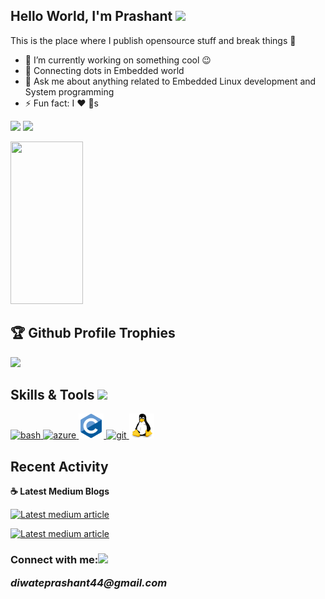 ## Hello World, I'm Prashant <img src="https://media.giphy.com/media/hvRJCLFzcasrR4ia7z/giphy.gif" width="25px">

This is the place where I publish opensource stuff and break things 🤣
* 🔭 I’m currently working on something cool 😉 
* 🌱 Connecting dots in Embedded world 
* 💬 Ask me about anything related to Embedded Linux development and System programming
* ⚡ Fun fact: I ❤️ 🐶s

<img align="centre" width="48%" src="https://github-readme-stats.vercel.app/api?username=prashantdivate&show_icons=true&theme=onedark"/> <img align="centre" width="48%" src="https://github-readme-streak-stats.herokuapp.com?user=prashantdivate&count_private=true&theme=radical"/> 

<img align="centre" height="260em" width="48%" src="https://github-readme-stats.vercel.app/api/top-langs/?username=prashantdivate&show_icons=true&theme=onedark&hide_border=true&layout=compact&langs_count=8"/>

<h2>🏆 Github Profile Trophies</h2> <a href="https://github.com/ryo-ma/github-profile-trophy"> <img src="https://github-profile-trophy.vercel.app/?username=prashantdivate&theme=monokai&row=1&column=8">
  </a>
  
<p><h2> Skills & Tools  <img src = "https://media2.giphy.com/media/QssGEmpkyEOhBCb7e1/giphy.gif?cid=ecf05e47a0n3gi1bfqntqmob8g9aid1oyj2wr3ds3mg700bl&rid=giphy.gif" width = 32px> </h2><p align="left"> <a href="https://www.gnu.org/software/bash/" target="_blank" rel="noreferrer"> <img src="https://www.vectorlogo.zone/logos/gnu_bash/gnu_bash-icon.svg" alt="bash" width="40" height="40"/> </a> <a href="https://azure.microsoft.com/en-in/" target="_blank" rel="noreferrer"> <img src="https://www.vectorlogo.zone/logos/microsoft_azure/microsoft_azure-icon.svg" alt="azure" width="40" height="40"/> </a> <a href="https://www.cprogramming.com/" target="_blank" rel="noreferrer"> <img src="https://raw.githubusercontent.com/devicons/devicon/master/icons/c/c-original.svg" alt="c" width="40" height="40"/> </a> <a href="https://git-scm.com/" target="_blank" rel="noreferrer"> <img src="https://www.vectorlogo.zone/logos/git-scm/git-scm-icon.svg" alt="git" width="40" height="40"/> </a> <a href="https://www.linux.org/" target="_blank" rel="noreferrer"> <img src="https://raw.githubusercontent.com/devicons/devicon/master/icons/linux/linux-original.svg" alt="linux" width="40" height="40"/> </a> </p>

## Recent Activity

<p><b> &#9749; Latest Medium Blogs</b></p>

<a target="_blank" href="https://github-readme-medium-recent-article.vercel.app/medium/@prashant-divate/0"><img src="https://github-readme-medium-recent-article.vercel.app/medium/@prashant-divate/0" alt="Latest medium article">

<a target="_blank" href="https://github-readme-medium-recent-article.vercel.app/medium/@prashant-divate/1"><img src="https://github-readme-medium-recent-article.vercel.app/medium/@prashant-divate/1" alt="Latest medium article"> </a>

<h3 align="left">Connect with me:<img src='https://raw.githubusercontent.com/ShahriarShafin/ShahriarShafin/main/Assets/handshake.gif' width="100px">

_diwateprashant44@gmail.com_
</h3>
